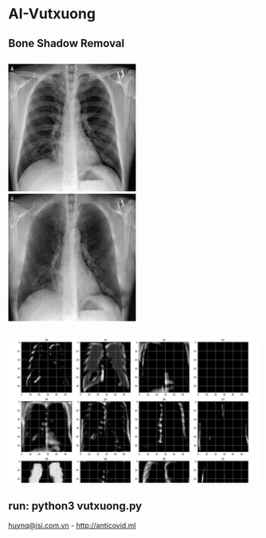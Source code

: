 # AI-Vutxuong
**Bone Shadow Removal**
---------
![Trước](https://github.com/huyremy/AI-Vutxuong/blob/main/coxuong.png)   ![Sau](https://github.com/huyremy/AI-Vutxuong/blob/main/koxuong.png)<br>
---------
![Trước2](https://github.com/huyremy/AI-Vutxuong/blob/main/imgclass.png)
---------
**run: python3 vutxuong.py**
---------
huynq@isi.com.vn - http://anticovid.ml
